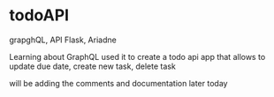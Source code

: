 # todoAPI
grapghQL, API Flask, Ariadne

Learning about GraphQL used it to create a todo api app that allows to update due date, create new task, delete task

will be adding the comments and documentation later today
